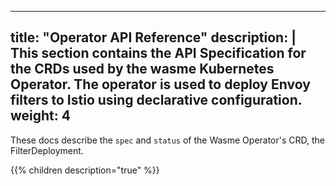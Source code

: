
---
title: "Operator API Reference"
description: | 
  This section contains the API Specification for the CRDs used by the wasme Kubernetes Operator. The operator is used to deploy Envoy filters to Istio using declarative configuration.
weight: 4
---

These docs describe the `spec` and `status` of the Wasme Operator's CRD, the FilterDeployment.

{{% children description="true" %}}

